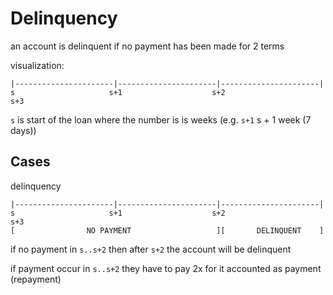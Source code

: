 # Delinquency
an account is delinquent if no payment has been made for 2 terms

visualization:
```
|----------------------|----------------------|----------------------|
s                     s+1                    s+2                    s+3
```

`s` is start of the loan where the number is is weeks (e.g. `s+1` s + 1 week (7 days))

## Cases

delinquency
```
|----------------------|----------------------|----------------------|
s                     s+1                    s+2                    s+3
[                NO PAYMENT                   ][       DELINQUENT    ]
```

if no payment in `s..s+2` then after `s+2` the account will be delinquent

if payment occur in `s..s+2` they have to pay 2x for it accounted as payment (repayment)